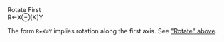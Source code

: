 <div class="heading">
  <div class="name">Rotate First</div>
  <div class="command">R←X⊖[K]Y</div>
</div>

The form `R←X⊖Y` implies rotation along the first axis.  See ["Rotate" above](/rotate.md#Rotate).

